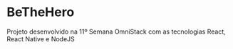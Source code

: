 # BeTheHero
 Projeto desenvolvido na 11º Semana OmniStack com as tecnologias React, React Native e NodeJS
